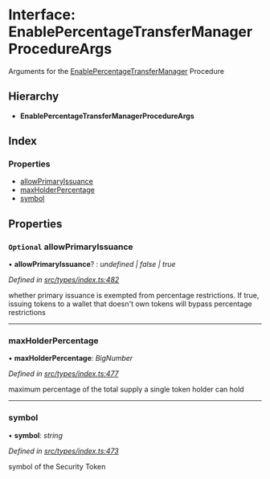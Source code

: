 # Interface: EnablePercentageTransferManagerProcedureArgs

Arguments for the [EnablePercentageTransferManager](../enums/_types_index_.proceduretype.md#enablepercentagetransfermanager) Procedure

## Hierarchy

- **EnablePercentageTransferManagerProcedureArgs**

## Index

### Properties

- [allowPrimaryIssuance](_types_index_.enablepercentagetransfermanagerprocedureargs.md#optional-allowprimaryissuance)
- [maxHolderPercentage](_types_index_.enablepercentagetransfermanagerprocedureargs.md#maxholderpercentage)
- [symbol](_types_index_.enablepercentagetransfermanagerprocedureargs.md#symbol)

## Properties

### `Optional` allowPrimaryIssuance

• **allowPrimaryIssuance**? : _undefined | false | true_

_Defined in [src/types/index.ts:482](https://github.com/PolymathNetwork/polymath-sdk/blob/d80c6e9/src/types/index.ts#L482)_

whether primary issuance is exempted from percentage restrictions.
If true, issuing tokens to a wallet that doesn't own tokens will bypass percentage restrictions

---

### maxHolderPercentage

• **maxHolderPercentage**: _BigNumber_

_Defined in [src/types/index.ts:477](https://github.com/PolymathNetwork/polymath-sdk/blob/d80c6e9/src/types/index.ts#L477)_

maximum percentage of the total supply a single token holder can hold

---

### symbol

• **symbol**: _string_

_Defined in [src/types/index.ts:473](https://github.com/PolymathNetwork/polymath-sdk/blob/d80c6e9/src/types/index.ts#L473)_

symbol of the Security Token
